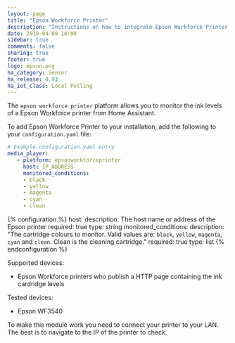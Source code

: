 ```yaml
---
layout: page
title: "Epson Workforce Printer"
description: "Instructions on how to integrate Epson Workforce Printer into Home Assistant."
date: 2019-04-09 16:00
sidebar: true
comments: false
sharing: true
footer: true
logo: epson.png
ha_category: Sensor
ha_release: 0.93
ha_iot_class: Local Polling
---
```


The `epson workforce printer` platform allows you to monitor the ink levels of a Epson Workforce printer from Home
Assistant.

To add Epson Workforce Printer to your installation,
add the following to your `configuration.yaml` file:

```yaml
# Example configuration.yaml entry
media_player:
   - platform: epsonworkforceprinter
     host: IP_ADDRESS
     monitored_conditions:
     - black
     - yellow
     - magenta
     - cyan
     - clean   
```

{% configuration %}
host:
  description: The host name or address of the Epson printer
  required: true
  type: string
monitored_conditions:
  description: "The cartridge colours to monitor. Valid values are: `black`, `yellow`, `magenta`, `cyan` and `clean`. Clean is the cleaning cartridge."
  required: true
  type: list 
{% endconfiguration %}

Supported devices:
- Epson Workforce printers who publish a HTTP page containing the ink cardridge levels

Tested devices:
- Epson WF3540

To make this module work you need to connect your printer to your LAN.
The best is to navigate to the IP of the printer to check.
